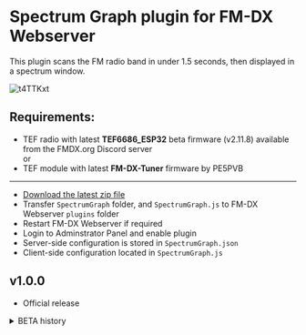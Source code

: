 # Spectrum Graph plugin for FM-DX Webserver

This plugin scans the FM radio band in under 1.5 seconds, then displayed in a spectrum window.

![t4TTKxt](https://github.com/user-attachments/assets/5dd287dd-65ee-44b3-966b-8534ecfb7e96)

## Requirements:

- TEF radio with latest **TEF6686_ESP32** beta firmware (v2.11.8) available from the FMDX.org Discord server   
or
- TEF module with latest **FM-DX-Tuner** firmware by PE5PVB

---

* [Download the latest zip file](https://github.com/AmateurAudioDude/FM-DX-Webserver-Plugin-Spectrum-Graph/archive/refs/heads/main.zip)
* Transfer `SpectrumGraph` folder, and `SpectrumGraph.js` to FM-DX Webserver `plugins` folder
* Restart FM-DX Webserver if required
* Login to Adminstrator Panel and enable plugin
* Server-side configuration is stored in `SpectrumGraph.json`
* Client-side configuration located in `SpectrumGraph.js`

v1.0.0
------
* Official release

<details>
  <summary>BETA history</summary>

v1.0.0b10
------
* Added tooltips
* Backend code improvements

v1.0.0b9
--------
* Fixed webpage movement while using mouse scroll wheel
* Fixed tooltip element alignment

v1.0.0b8
--------
* Added fixed/dynamic vertical graph button
* Added ability to use mouse scroll wheel to tune
* Fixed tooltip causing scrollbars

v1.0.0b7
--------
* Added user configurable graph smoothing option
* Added retry delay option to configuration
* Added check for update option
* Configured plugin to not open while signal graph is hidden
* Minor visual fixes

v1.0.0b6
--------
* Added configuration file
* Visual improvements and fixes

v1.0.0b5
--------
* Create graph on page load if data exists
* Minor fixes

v1.0.0b4
--------
* Fixed slight flicker that might occur

v1.0.0b3
--------
* Added configurable graph smoothing option

v1.0.0b2
--------
* Graph output fix for TEF radio firmware

v1.0.0b1
--------
* First beta release

</details>
